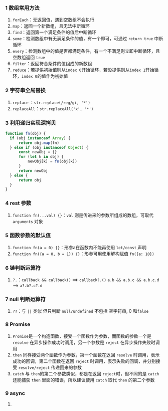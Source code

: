 ### 1 数组常用方法

1. `forEach`：无返回值，遇到空数组不会执行
2. `map`：返回一个新数组，且无法中断循环
3. `find`：返回第一个满足条件的值后中断循环
4. `some`：检测数组中有无满足条件的值，有一个即可，可通过 `return true` 中断循环
5. `every`：检测数组中的值是否都满足条件，有一个不满足则立即中断循环，且空数组返回 `true`
6. `filter`：返回符合条件的值组成的新数组
7. `reduce`：若提供初始值则从`index 0`开始循环，若没提供则从`index 1`开始循环，`index 0`的值作为初始值



### 2 字符串全局替换

1. `replace` ：`str.replace(/reg/gi, '*')`
2. `replaceAll`：`str.replaceAll('x', '*')`



### 3 利用递归实现深拷贝

```js
function fn(obj) {
  if (obj instanceof Array) {
      return obj.map(fn)
  } else if (obj instanceof Object) {
      const newObj = {}
      for (let k in obj) {
          newObj[k] = fn(obj[k])
      }
      return newObj
  } else {
      return obj
  }
}
```



### 4 rest 参数

1. `function fn(...val) {}`：`val` 则是传进来的参数所组成的数组，可取代 `arguments` 对象



### 5 函数参数的默认值

1. `function fn(a = 0) {}`：形参a在函数内不能再使用 `let/const` 声明
2. `function fn({a = 0, b = 1}) {}`：形参可用使用解构赋值 `fn({a: 10})`



### 6 链判断运算符

1. `?.`：`callback && callback()` ==>  `callback?.()`   `a.b && a.b.c && a.b.c.d`  ==>  `a?.b?.c?.d`



### 7 null 判断运算符

1. `??`：与 `||` 类似 但只判断 `null/undefined` 不包括 空字符串, 0 和`false`



### 8 Promise

1. `Promise`是一个构造函数，接受一个函数作为参数，而函数的参数一个是 `resolve` 在异步操作成功时调用，另一个参数是 `reject` 在异步操作失败时调用
2. `then` 同样接受两个函数作为参数，第一个函数在返回 `resolve` 时调用，表示成功的回调，第二个函数在返回 `reject` 时调用，表示失败的回调，并分别接受 `resolve/reject` 传递回来的参数
3. `catch` 与 `then`的第二个参数类似，都是在返回 `reject`时，但不同的是 `catch` 还能捕获 `then` 里面的错误，所以建议使用 `catch` 取代 `then` 的第二个参数



### 9 async

1. 